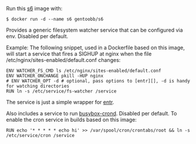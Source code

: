 Run this [s6][] image with:

    $ docker run -d --name s6 gentoobb/s6

Provides a generic filesystem watcher service that can be configured via env. Disabled per default.

Example: The following snippet, used in a Dockerfile based on this image, will start a service that fires
a SIGHUP at nginx when the file /etc/nginx/sites-enabled/default.conf changes:

    ENV WATCHER_FS_CMD ls /etc/nginx/sites-enabled/default.conf
    ENV WATCHER_ONCHANGE pkill -HUP nginx
    # ENV WATCHER_OPT -d # optional, pass options to [entr][], -d is handy for watching directories
    RUN ln -s /etc/service/fs-watcher /service

The service is just a simple wrapper for [entr][].

Also includes a service to run [busybox-crond][]. Disabled per default. To enable the cron service in builds based on this image:

    RUN echo '* * * * * echo hi' >> /var/spool/cron/crontabs/root && ln -s /etc/service/cron /service

[s6]: http://skarnet.org/software/s6/
[entr]: http://entrproject.org/
[busybox-crond]: http://www.busybox.net/downloads/BusyBox.html
